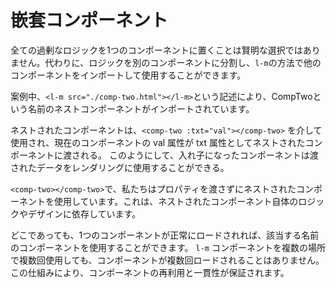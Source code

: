 <template is="exm-article">
<a href="../../publics/examples/nested-component/demo.html" preview></a>
<a href="../../publics/examples/nested-component/comp-one.html" main></a>
<a href="../../publics/examples/nested-component/comp-two.html"></a>
</template>

# 嵌套コンポーネント

全ての過剰なロジックを1つのコンポーネントに置くことは賢明な選択ではありません。代わりに、ロジックを別のコンポーネントに分割し、`l-m`の方法で他のコンポーネントをインポートして使用することができます。

案例中、`<l-m src="./comp-two.html"></l-m>`という記述により、CompTwoという名前のネストコンポーネントがインポートされています。

ネストされたコンポーネントは、`<comp-two :txt="val"></comp-two>` を介して使用され、現在のコンポーネントの val 属性が txt 属性としてネストされたコンポーネントに渡される。 このようにして、入れ子になったコンポーネントは渡されたデータをレンダリングに使用することができる。

`<comp-two></comp-two>`で、私たちはプロパティを渡さずにネストされたコンポーネントを使用しています。これは、ネストされたコンポーネント自体のロジックやデザインに依存しています。

どこであっても、1つのコンポーネントが正常にロードされれば、該当する名前のコンポーネントを使用することができます。 `l-m` コンポーネントを複数の場所で複数回使用しても、コンポーネントが複数回ロードされることはありません。この仕組みにより、コンポーネントの再利用と一貫性が保証されます。
